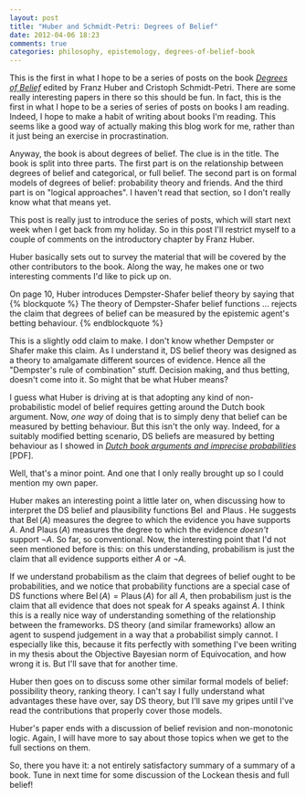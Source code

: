 ```yaml
---
layout: post
title: "Huber and Schmidt-Petri: Degrees of Belief"
date: 2012-04-06 18:23
comments: true
categories: philosophy, epistemology, degrees-of-belief-book
---
```

This is the first in what I hope to be a series of posts on the book
[_Degrees of Belief_](http://www.springer.com/philosophy/book/978-1-4020-9197-1)
edited by Franz Huber and Cristoph Schmidt-Petri.
There are some really interesting papers in there
so this should be fun.
In fact, this is the first in what I hope to be a series of series
of posts on books I am reading.
Indeed, I hope to make a habit of writing about books I'm reading.
This seems like a good way of actually making this blog work for me,
rather than it just being an exercise in procrastination.

<!-- more -->

Anyway, the book is about degrees of belief.
The clue is in the title.
The book is split into three parts.
The first part is on the relationship between degrees of
belief and categorical, or full belief.
The second part is on formal models of degrees of belief:
probability theory and friends.
And the third part is on "logical approaches".
I haven't read that section, so I don't really know what
that means yet.

This post is really just to introduce the series of posts,
which will start next week when I get back from my holiday.
So in this post I'll restrict myself 
to a couple of comments on the introductory chapter
by Franz Huber.

Huber basically sets out to survey the material that will
be covered by the other contributors to the book.
Along the way, he makes one or two interesting comments
I'd like to pick up on.

On page 10, Huber introduces Dempster-Shafer belief theory
by saying that 
{% blockquote %}
The theory of Dempster-Shafer belief functions …
rejects the claim that degrees of belief 
can be measured by the epistemic agent's
betting behaviour.
{% endblockquote %}

This is a slightly odd claim to make.
I don't know whether Dempster or Shafer make this claim.
As I understand it, DS belief theory was designed as
a theory to amalgamate different sources of evidence.
Hence all the "Dempster's rule of combination" stuff.
Decision making, and thus betting, doesn't come into it.
So might that be what Huber means?

I guess what Huber is driving at is that 
adopting any kind of non-probabilistic model
of belief requires getting around the Dutch book argument.
Now, _one way_ of doing that is to simply deny that
belief can be measured by betting behaviour.
But this isn't the only way.
Indeed, for a suitably modified betting scenario,
DS beliefs are measured by betting behaviour
as I showed in 
[_Dutch book arguments and imprecise probabilities_](http://www.seamusbradley.net/Papers/dba-ip.pdf) [PDF].

Well, that's a minor point.
And one that I only really brought up so I could mention my own paper.

Huber makes an interesting point a little later on, 
when discussing how to interpret the DS belief and plausibility
functions $\operatorname{Bel}$ and $\operatorname{Plaus}$.
He suggests that $\operatorname{Bel}(A)$ measures the degree
to which the evidence you have supports $A$.
And $\operatorname{Plaus}(A)$ measures the degree to which
the evidence _doesn't_ support $\neg A$.
So far, so conventional.
Now, the interesting point that I'd not seen mentioned before is this:
on this understanding, probabilism is just the claim that all
evidence supports either $A$ or $\neg A$.

If we understand probabilism as the claim that
degrees of belief ought to be probabilities,
and we notice that probability functions are a special case of
DS functions where $\operatorname{Bel}(A) = \operatorname{Plaus}(A)$ 
for all $A$, then probabilism just is the claim
that all evidence that does not speak for $A$ speaks against $A$.
I think this is a really nice way of understanding something of the relationship
between the frameworks.
DS theory (and similar frameworks) allow an agent to
suspend judgement in a way that a probabilist simply cannot.
I especially like this, because it fits perfectly
with something I've been writing in my thesis about 
the Objective Bayesian norm of Equivocation, 
and how wrong it is.
But I'll save that for another time.

Huber then goes on to discuss some other similar
formal models of belief: possibility theory, ranking theory.
I can't say I fully understand what advantages these have over,
say DS theory, but I'll save my gripes until I've read the contributions
that properly cover those models.

Huber's paper ends with a discussion of
belief revision and non-monotonic logic.
Again, I will have more to say about those topics when we get to the 
full sections on them.

So, there you have it:
a not entirely satisfactory summary of a summary
of a book.
Tune in next time for some discussion of the Lockean thesis 
and full belief!
